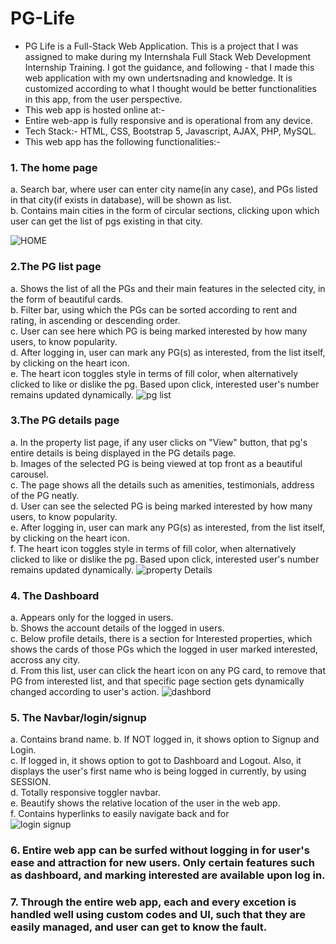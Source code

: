 # PG-Life
- PG Life is a Full-Stack Web Application. This is a project that I was assigned to make during my Internshala Full Stack Web Development Internship Training. I got the guidance, and following - that I made this web application with my own undertsnading and knowledge. It is customized according to what I thought would be better functionalities in this app, from the user perspective.
- This web app is hosted online at:- 
- Entire web-app is fully responsive and is operational from any device.
- Tech Stack:- HTML, CSS, Bootstrap 5, Javascript, AJAX, PHP, MySQL.
- This web app has the following functionalities:-

### 1. The home page
a. Search bar, where user can enter city name(in any case), and PGs listed in that city(if exists in database), will be shown as list.<br>
b. Contains main cities in the form of circular sections, clicking upon which user can get the list of pgs existing in that city.<be>

![HOME](https://github.com/lalitpatil891/PG-Life/assets/114104065/ea02d607-993e-46f3-923c-17dcf5ac9202)


### 2.The PG list page
a. Shows the list of all the PGs and their main features in the selected city, in the form of beautiful cards.<br>
b. Filter bar, using which the PGs can be sorted according to rent and rating, in ascending or descending order.<br>
c. User can see here which PG is being marked interested by how many users, to know popularity.<br>
d. After logging in, user can mark any PG(s) as interested, from the list itself, by clicking on the heart icon.<br>
e. The heart icon toggles style in terms of fill color, when alternatively clicked to like or dislike the pg. Based upon click, interested user's number remains updated dynamically.
![pg list](https://github.com/lalitpatil891/PG-Life/assets/114104065/14a3fefa-20d5-41df-a5b2-ca78833b8174)


### 3.The PG details page
a. In the property list page, if any user clicks on "View" button, that pg's entire details is being displayed in the PG details page.<br>
b. Images of the selected PG is being viewed at top front as a beautiful carousel.<br>
c. The page shows all the details such as amenities, testimonials, address of the PG neatly.<br>
d. User can see the selected PG is being marked interested by how many users, to know popularity.<br>
e. After logging in, user can mark any PG(s) as interested, from the list itself, by clicking on the heart icon.<br>
f. The heart icon toggles style in terms of fill color, when alternatively clicked to like or dislike the pg. Based upon click, interested user's number remains updated dynamically.
![property Details](https://github.com/lalitpatil891/PG-Life/assets/114104065/76263723-d88b-42d2-a108-031e11e38f03)

### 4. The Dashboard
a. Appears only for the logged in users.<br>
b. Shows the account details of the logged in users.<br>
c. Below profile details, there is a section for Interested properties, which shows the cards of those PGs which the logged in user marked interested, accross any city.<br>
d. From this list, user can click the heart icon on any PG card, to remove that PG from interested list, and that specific page section gets dynamically changed according to user's action.
![dashbord](https://github.com/lalitpatil891/PG-Life/assets/114104065/b2ff1967-2198-4785-b54f-d19d6a1c8f87)

### 5. The Navbar/login/signup
a. Contains brand name.
b. If NOT logged in, it shows option to Signup and Login.<br>
c. If logged in, it shows option to got to Dashboard and Logout. Also, it displays the user's first name who is being logged in currently, by using SESSION.<br>
d. Totally responsive toggler navbar.<br>
e. Beautify shows the relative location of the user in the web app.<br>
f. Contains hyperlinks to easily navigate back and for<br>
![login signup](https://github.com/lalitpatil891/PG-Life/assets/114104065/c5db5a31-1aab-45f3-9f0f-11cc3b121c54)

### 6. Entire web app can be surfed without logging in for user's ease and attraction for new users. Only certain features such as dashboard, and marking interested are available upon log in.

### 7. Through the entire web app, each and every excetion is handled well using custom codes and UI, such that they are easily managed, and user can get to know the fault.




